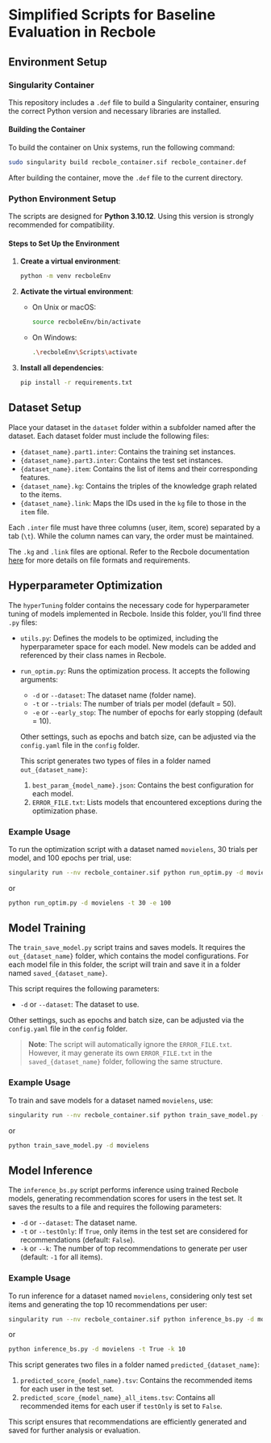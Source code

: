# Simplified Scripts for Baseline Evaluation in Recbole

## Environment Setup

### Singularity Container

This repository includes a `.def` file to build a Singularity container, ensuring the correct Python version and necessary libraries are installed.

#### Building the Container

To build the container on Unix systems, run the following command:
```sh
sudo singularity build recbole_container.sif recbole_container.def
```

After building the container, move the `.def` file to the current directory.

### Python Environment Setup

The scripts are designed for **Python 3.10.12**. Using this version is strongly recommended for compatibility.

#### Steps to Set Up the Environment

1. **Create a virtual environment**:
   ```sh
   python -m venv recboleEnv
   ```

2. **Activate the virtual environment**:
   - On Unix or macOS:
     ```sh
     source recboleEnv/bin/activate
     ```
   - On Windows:
     ```sh
     .\recboleEnv\Scripts\activate
     ```

3. **Install all dependencies**:
   ```sh
   pip install -r requirements.txt
   ```

## Dataset Setup

Place your dataset in the `dataset` folder within a subfolder named after the dataset. Each dataset folder must include the following files:
- `{dataset_name}.part1.inter`: Contains the training set instances.
- `{dataset_name}.part3.inter`: Contains the test set instances.
- `{dataset_name}.item`: Contains the list of items and their corresponding features.
- `{dataset_name}.kg`: Contains the triples of the knowledge graph related to the items.
- `{dataset_name}.link`: Maps the IDs used in the `kg` file to those in the `item` file.

Each `.inter` file must have three columns (user, item, score) separated by a tab (`\t`). While the column names can vary, the order must be maintained.

The `.kg` and `.link` files are optional. Refer to the Recbole documentation [here](https://recbole.io/docs/user_guide/data/atomic_files.html) for more details on file formats and requirements.

## Hyperparameter Optimization

The `hyperTuning` folder contains the necessary code for hyperparameter tuning of models implemented in Recbole. Inside this folder, you'll find three `.py` files:

- `utils.py`: Defines the models to be optimized, including the hyperparameter space for each model. New models can be added and referenced by their class names in Recbole.
- `run_optim.py`: Runs the optimization process. It accepts the following arguments:
  - `-d` or `--dataset`: The dataset name (folder name).
  - `-t` or `--trials`: The number of trials per model (default = 50).
  - `-e` or `--early_stop`: The number of epochs for early stopping (default = 10).

  Other settings, such as epochs and batch size, can be adjusted via the `config.yaml` file in the `config` folder.

  This script generates two types of files in a folder named `out_{dataset_name}`:
  1. `best_param_{model_name}.json`: Contains the best configuration for each model.
  2. `ERROR_FILE.txt`: Lists models that encountered exceptions during the optimization phase.

### Example Usage

To run the optimization script with a dataset named `movielens`, 30 trials per model, and 100 epochs per trial, use:

```sh
singularity run --nv recbole_container.sif python run_optim.py -d movielens -t 30 -e 100
```

or 

```sh
python run_optim.py -d movielens -t 30 -e 100
```

## Model Training

The `train_save_model.py` script trains and saves models. It requires the `out_{dataset_name}` folder, which contains the model configurations. For each model file in this folder, the script will train and save it in a folder named `saved_{dataset_name}`.

This script requires the following parameters:
- `-d` or `--dataset`: The dataset to use.

Other settings, such as epochs and batch size, can be adjusted via the `config.yaml` file in the `config` folder.

> **Note**: The script will automatically ignore the `ERROR_FILE.txt`. However, it may generate its own `ERROR_FILE.txt` in the `saved_{dataset_name}` folder, following the same structure.

### Example Usage

To train and save models for a dataset named `movielens`, use:

```sh
singularity run --nv recbole_container.sif python train_save_model.py -d movielens
```

or

```sh
python train_save_model.py -d movielens
```

## Model Inference

The `inference_bs.py` script performs inference using trained Recbole models, generating recommendation scores for users in the test set. It saves the results to a file and requires the following parameters:

- `-d` or `--dataset`: The dataset name.
- `-t` or `--testOnly`: If `True`, only items in the test set are considered for recommendations (default: `False`).
- `-k` or `--k`: The number of top recommendations to generate per user (default: `-1` for all items).

### Example Usage

To run inference for a dataset named `movielens`, considering only test set items and generating the top 10 recommendations per user:

```sh
singularity run --nv recbole_container.sif python inference_bs.py -d movielens -t True -k 10
```
or
```sh
python inference_bs.py -d movielens -t True -k 10
```

This script generates two files in a folder named `predicted_{dataset_name}`:
1. `predicted_score_{model_name}.tsv`: Contains the recommended items for each user in the test set.
2. `predicted_score_{model_name}_all_items.tsv`: Contains all recommended items for each user if `testOnly` is set to `False`.

This script ensures that recommendations are efficiently generated and saved for further analysis or evaluation.